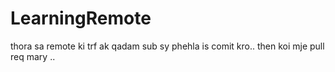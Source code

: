 # LearningRemote
thora sa remote ki trf ak qadam
sub sy  phehla is  comit kro.. then koi mje  pull req mary .. 
